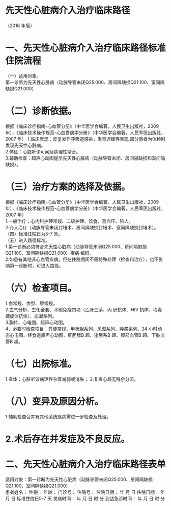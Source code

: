 # 先天性心脏病介入治疗临床路径  
（2016 年版）  
# 一、先天性心脏病介入治疗临床路径标准住院流程  
（一）适用对象。  
第一诊断为先天性心脏病（动脉导管未闭Q25.000、房间隔缺损Q21.100、室间隔缺损Q21.000）  
# （二）诊断依据。  
根据《临床诊疗指南-心血管分册》（中华医学会编著，人民卫生出版社，2009 年），《临床技术操作规范-心血管病学分册》（中华医学会编著，人民军医出版社，2007 年） 1.临床表现：反复发作呼吸道感染，发育迟缓等表现,部分患者为体检时发现先天性心脏病。  
2.体征：心脏听诊可闻及病理性杂音。  
3.辅助检查：超声心动图提示先天性心脏病（动脉导管未闭、房间隔缺损和室间隔缺损）。  
# （三）治疗方案的选择及依据。  
根据《临床诊疗指南-心血管分册》（中华医学会编著，人民卫生出版社，2009 年），《临床技术操作规范-心血管病学分册》（中华医学会编著，人民军医出版社，2007 年）  
1.一般治疗：心内科护理常规、二级护理、饮食、测血压、陪人。  
2.介入治疗（动脉导管未闭封堵术、房间隔缺损封堵术、室间隔缺损封堵术）。  
（四）标准住院日为5-7 天。  
（五）进入路径标准。  
1.第一诊断必须符合先天性心脏病（动脉导管未闭Q25.000、房间隔缺损Q21.100、室间隔缺损Q21.000）疾病 编码。  
2.如患有其他非心血管疾病，但在住院期间不需特殊处理（检查和治疗），也不影响第一诊断时，可进入路径。  
# （六）检查项目。  
1.血常规、血型、尿常规。  
2.血气分析、生化全套、术前免疫四项（乙肝三系、丙 肝抗体、HIV 抗体、梅毒螺旋体抗体）、血凝系列。  
3.胸片、心电图、超声心动图。  
4、必要时检查项目：粪便常规、甲状腺系列、风湿系列、肿瘤系列、24 小时动态心电图、经食道超声心动图、肝胆脾B 超、泌尿系B 超、颈部血管B 超、下肢血管B 超。  
# （七）出院标准。  
1.查体：心脏听诊病理性杂音减弱或消失； 2.复查心超无残余分流。  
# （八）变异及原因分析。  
1.辅助检查合并有其他系统疾病需进一步检查及处理。  
# 2.术后存在并发症及不良反应。  
# 二、先天性心脏病介入治疗临床路径表单  
适用对象：第一诊断为先天性心脏病（动脉导管未闭Q25.000、房间隔缺损Q21.100、室间隔缺损Q21.000）  
患者姓名：       性别：    年龄：   门诊号：      住院号：        住院日期：    年  月  日 住院日期：    年  月  日  标准住院日5-7 天 发病时间：    年  月  日  时  分  到达急诊时间：    年  月  日  时  分  
